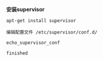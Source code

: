 **安装supervisor**

`apt-get install supervisor`

`编辑配置文件 /etc/supervisor/conf.d/`

`echo_supervisor_conf`

`finished`
